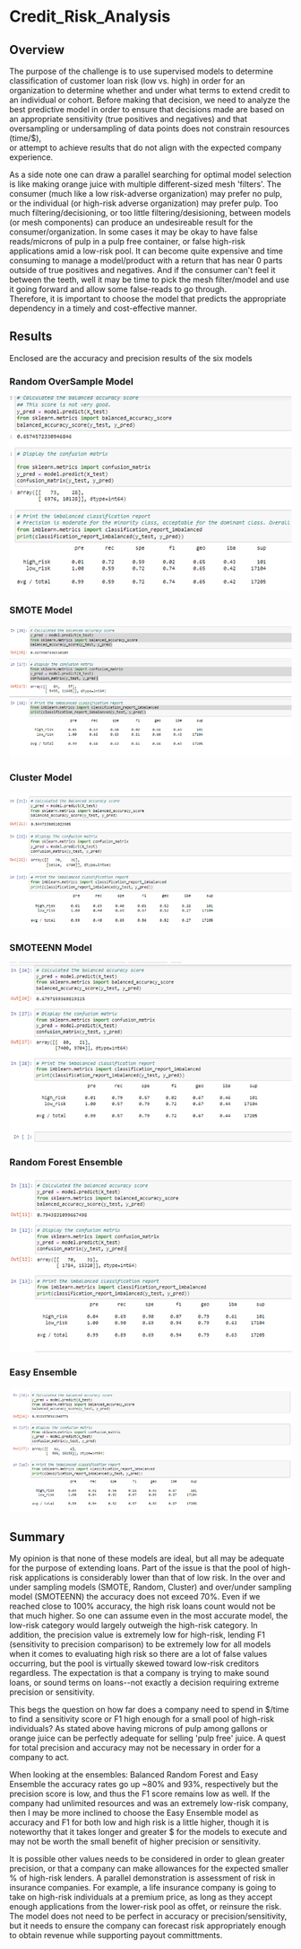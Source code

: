 # Credit_Risk_Analysis

## Overview 
The purpose of the challenge is to use supervised models to determine classification of customer loan risk (low vs. high) in order for an organization to determine whether and under what terms to extend credit to an individual or cohort. 
Before making that decision, we need to analyze the best predictive model in order to ensure that decisions made are based on an appropriate sensitivity (true positives and negatives) and that oversampling or undersampling of data points does not constrain resources (time/$),    
or attempt to achieve results that do not align with the expected company experience.  

As a side note one can draw a parallel searching for optimal model selection is like making orange juice with multiple different-sized mesh 'filters'. The consumer (much like a low risk-adverse organization) may prefer no pulp, or the individual (or high-risk adverse organization) may prefer pulp. 
Too much filtering/decisioning, or too little filtering/desisioning, between models (or mesh components) can produce an undesireable result for the consumer/organization. In some cases it may be okay to have false reads/microns of pulp in a pulp free container, or false high-risk applications amid a low-risk pool. It can become quite expensive and time consuming 
to manage a model/product with a return that has near 0 parts outside of true positives and negatives. And if the consumer can't feel it between the teeth, well it may be time to pick the mesh filter/model and use it going forward and allow some false-reads to go through.    
Therefore, it is important to choose the model that predicts the appropriate dependency in a timely and cost-effective manner.   

## Results 
Enclosed are the accuracy and precision results of the six models 

### Random OverSample Model
![Exhibit1](https://github.com/ljlodl5/Credit_Risk_Analysis/blob/main/Random%20Sampling.PNG)

### SMOTE Model

![Exhibit2](https://github.com/ljlodl5/Credit_Risk_Analysis/blob/main/Smote%20Sampling.PNG)

### Cluster Model

![Exhibit3](https://github.com/ljlodl5/Credit_Risk_Analysis/blob/main/Cluster%20Sampling.PNG)

### SMOTEENN Model

![Exhibit4](https://github.com/ljlodl5/Credit_Risk_Analysis/blob/main/Smoteen%20Sampling.PNG)

### Random Forest Ensemble 

![Exhibit5](https://github.com/ljlodl5/Credit_Risk_Analysis/blob/main/Balanced%20Random%20Forest%20Sampling.PNG)

### Easy Ensemble 

![Exhibit6](https://github.com/ljlodl5/Credit_Risk_Analysis/blob/main/Easy%20Ensemble%20Classifier.PNG)



## Summary 
My opinion is that none of these models are ideal, but all may be adequate for the purpose of extending loans. Part of the issue is that the pool of high-risk applications is considerably lower than that of low risk.
In the over and under sampling models (SMOTE, Random, Cluster) and over/under sampling model (SMOTEENN) the accuracy does not exceed 70%. Even if we reached close to 100% accuracy, the high risk loans count would not be that much higher. So one can assume even in the most accurate model, the low-risk category would largely outweigh the high-risk category. 
In addition, the precision value is extremely low for high-risk, lending F1 (sensitivity to precision comparison) to be extremely low for all models when it comes to evaluating high risk so there are a lot of false values occurring, but the pool is virtually skewed toward low-risk creditors regardless. 
The expectation is that a company is trying to make sound loans, or sound terms on loans--not exactly a decision requiring extreme precision or sensitivity.  

This begs the question on how far does a company need to spend in $/time to find a sensitivity score or F1 high enough for a small pool of high-risk individuals?
As stated above having microns of pulp among gallons or orange juice can be perfectly adequate for selling 'pulp free' juice. A quest for total precision and accuracy may not be necessary in order for a company to act.  

When looking at the ensembles: Balanced Random Forest and Easy Ensemble the accuracy rates go up ~80% and 93%, respectively but the precision score is low, and thus the F1 score remains low as well. 
If the company had unlimited resources and was an extremely low-risk company, then I may be more inclined to choose the Easy Ensemble model as accuracy and F1 for both low and high risk is a little higher, though it is noteworthy that it takes longer and greater $ for the models to execute and may not be worth the small benefit of higher precision or sensitivity.

It is possible other values needs to be considered in order to glean greater precision, or that a company can make allowances for the expected smaller % of high-risk lenders. 
A parallel demonstration is assessment of risk in insurance companies. For example, a life insurance company is going to take on high-risk individuals at a premium price, as long as they accept enough applications from the lower-risk pool as offet, or reinsure the risk.
The model does not need to be perfect in accuracy or precision/sensitivity, but it needs to ensure the company can forecast risk appropriately enough to obtain revenue while supporting payout committments. 
 
 
